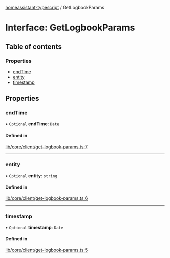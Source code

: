 [homeassistant-typescript](../README.md) / GetLogbookParams

# Interface: GetLogbookParams

## Table of contents

### Properties

- [endTime](GetLogbookParams.md#endtime)
- [entity](GetLogbookParams.md#entity)
- [timestamp](GetLogbookParams.md#timestamp)

## Properties

### endTime

• `Optional` **endTime**: `Date`

#### Defined in

[lib/core/client/get-logbook-params.ts:7](https://github.com/benwainwright/hass-ts/blob/01f576e/src/lib/core/client/get-logbook-params.ts#L7)

___

### entity

• `Optional` **entity**: `string`

#### Defined in

[lib/core/client/get-logbook-params.ts:6](https://github.com/benwainwright/hass-ts/blob/01f576e/src/lib/core/client/get-logbook-params.ts#L6)

___

### timestamp

• `Optional` **timestamp**: `Date`

#### Defined in

[lib/core/client/get-logbook-params.ts:5](https://github.com/benwainwright/hass-ts/blob/01f576e/src/lib/core/client/get-logbook-params.ts#L5)
